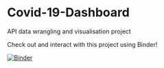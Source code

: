 # Covid-19-Dashboard
API data wrangling and visualisation project

Check out and interact with this project using Binder!

[![Binder](https://mybinder.org/badge_logo.svg)](https://mybinder.org/v2/gh/AlfonsoGhislieri/Covid-19-Dashboard/HEAD)

